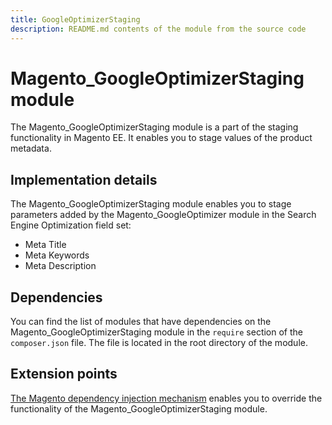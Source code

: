 ```yaml
---
title: GoogleOptimizerStaging
description: README.md contents of the module from the source code
---
```


# Magento_GoogleOptimizerStaging module

The Magento_GoogleOptimizerStaging module is a part of the staging functionality in Magento EE. It enables you to stage values of the product metadata.

## Implementation details

The Magento_GoogleOptimizerStaging module enables you to stage parameters added by the Magento_GoogleOptimizer module in the Search Engine Optimization field set:

- Meta Title
- Meta Keywords
- Meta Description

## Dependencies

You can find the list of modules that have dependencies on the Magento_GoogleOptimizerStaging module in the `require` section of the `composer.json` file. The file is located in the root directory of the module.

## Extension points

[The Magento dependency injection mechanism](https://developer.adobe.com/commerce/php/development/components/dependency-injection/) enables you to override the functionality of the Magento_GoogleOptimizerStaging module.
